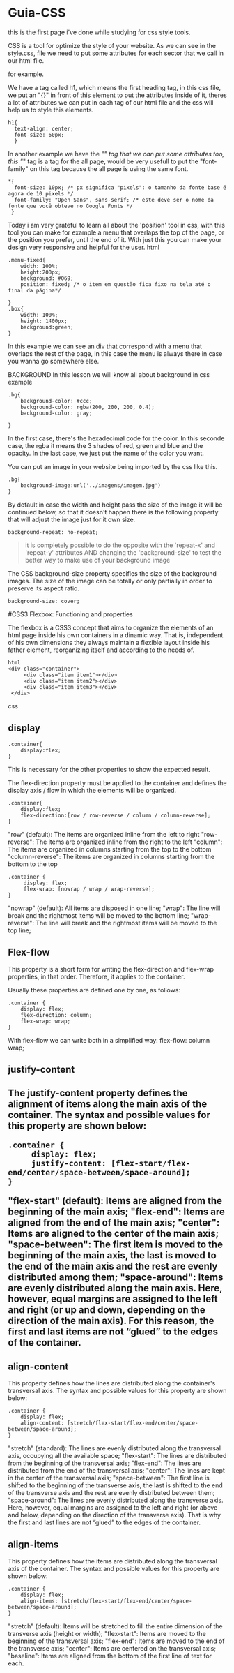 # Guia-CSS

this is the first page i've done while studying for css style tools.

CSS is a tool for optimize the style of your website. As we can see in the style.css, file we need to put some attributes for each sector that we call in our html file.

for example.

We have a tag called h1, which means the first heading tag, in this css file, we put an "{}" in front of this element to put the attributes inside of it, theres a lot of attributes we can put in each tag of our html file and the css will help us to style this elements. 
    
    h1{
      text-align: center;
      font-size: 60px;
      }

In another example we have the "*" tag that we can put some attributes too, this "*" tag is a tag for the all page, would be very usefull to put the "font-family" on this tag because the all page is using the same font.

    *{
      font-size: 10px; /* px significa "pixels": o tamanho da fonte base é agora de 10 pixels */ 
      font-family: "Open Sans", sans-serif; /* este deve ser o nome da fonte que você obteve no Google Fonts */ 
     }

Today i am very grateful to learn all about the 'position' tool in css, with this tool you can make for example a menu that overlaps the top of the page, or the position you prefer, until the end of it. With just this you can make your design very responsive and helpful for the user.
    html
    
    .menu-fixed{
	    width: 100%;
	    height:200px;
	    background: #069;
	    position: fixed; /* o item em questão fica fixo na tela até o final da página*/

    }	
    .box{
	    width: 100%;
        height: 1400px;
	    background:green;
    }
    
In this example we can see an div that correspond with a menu that overlaps the rest of the page, in this case the menu is always there in case you wanna go somewhere else.

BACKGROUND
In this lesson we will know all about background in css
example

	.bg{
		background-color: #ccc;
		background-color: rgba(200, 200, 200, 0.4); 
		background-color: gray;

	}
In the first case, there's the hexadecimal code for the color.
In this seconde case, the rgba it means the 3 shades of red, green and blue and the opacity.
In the last case, we just put the name of the color you want.

You can put an image in your website being imported by the css like this.
	
	.bg{
		background-image:url('../imagens/imagem.jpg')
	}

By default in case the width and height pass the size of the image it will be continued below, so that it doesn't happen there is the following property that will adjust the image just for it own size.	
	
	background-repeat: no-repeat;
	
<blockquote>it is completely possible to do the opposite with the 'repeat-x' and 'repeat-y' attributes AND changing the 'background-size' to test the better way to make use of your background image</blockquote>

The CSS background-size property specifies the size of the background images. The size of the image can be totally or only partially in order to preserve its aspect ratio.	
	
	background-size: cover;

#CSS3 Flexbox: Functioning and properties
        
The flexbox is a CSS3 concept that aims to organize the elements of an html page inside his own containers in a dinamic way. That is, independent of his own dimensions they always maintain a flexible layout inside his father element, reorganizing itself and according to the needs of.

	html
	<div class="container">
	     <div class="item item1"></div>
	     <div class="item item2"></div>
	     <div class="item item3"></div>
	 </div>

css
<h2>display</h2>

	.container{
	    display:flex;
	}

This is necessary for the other properties to show the expected result.

The flex-direction property must be applied to the container and defines the display axis / flow in which the elements will be organized.

	.container{
	    display:flex;
	    flex-direction:[row / row-reverse / column / column-reverse];
	}	
   "row" (default): The items are organized inline from the left to right 
   "row-reverse": The items are organized inline from the right to the left
   "column":  The items are organized in columns starting from the top to the bottom
   "column-reverse": The items are organized in columns starting from the bottom to the top
        

	.container {
	     display: flex;
	     flex-wrap: [nowrap / wrap / wrap-reverse]; 
	}
"nowrap" (default): All items are disposed in one line;
"wrap": The line will break and the rightmost items will be moved to the bottom line;
"wrap-reverse": The line will break and the rightmost items will be moved to the top line;


<h2>Flex-flow</h2>
This property is a short form for writing the flex-direction and flex-wrap properties, in that order. Therefore, it applies to the container.

Usually these properties are defined one by one, as follows:

	.container {
	    display: flex;
	    flex-direction: column;
	    flex-wrap: wrap;
	}

With flex-flow we can write both in a simplified way:
    flex-flow: column wrap;

<h2>justify-content<h2>
The justify-content property defines the alignment of items along the main axis of the container. The syntax and possible values ​​for this property are shown below:
	
	.container {
	     display: flex;
	     justify-content: [flex-start/flex-end/center/space-between/space-around];
	}
"flex-start" (default): Items are aligned from the beginning of the main axis;
"flex-end": Items are aligned from the end of the main axis;
"center": Items are aligned to the center of the main axis;
"space-between": The first item is moved to the beginning of the main axis, the last is moved to the end of the main axis and the rest are evenly distributed among them;
"space-around": Items are evenly distributed along the main axis. Here, however, equal margins are assigned to the left and right (or up and down, depending on the direction of the main axis). For this reason, the first and last items are not “glued” to the edges of the container.

<h2>align-content</h2>

This property defines how the lines are distributed along the container's transversal axis. The syntax and possible values for this property are shown below:
	
	.container {
	    display: flex;
	    align-content: [stretch/flex-start/flex-end/center/space-between/space-around];
	}
    
"stretch" (standard): The lines are evenly distributed along the transversal axis, occupying all the available space;
"flex-start": The lines are distributed from the beginning of the transversal axis;
"flex-end": The lines are distributed from the end of the transversal axis;
"center": The lines are kept in the center of the transversal axis;
"space-between": The first line is shifted to the beginning of the transverse axis, the last is shifted to the end of the transverse axis and the rest are evenly distributed between them;
"space-around": The lines are evenly distributed along the transverse axis. Here, however, equal margins are assigned to the left and right (or above and below, depending on the direction of the transverse axis). That is why the first and last lines are not “glued” to the edges of the container.

<h2>align-items</h2>
This property defines how the items are distributed along the transversal axis of the container. The syntax and possible values for this property are shown below:
	
	.container {
	    display: flex;
	    align-items: [stretch/flex-start/flex-end/center/space-between/space-around];
	}

"stretch" (default): Items will be stretched to fill the entire dimension of the transverse axis (height or width);
"flex-start": Items are moved to the beginning of the transversal axis;
"flex-end": Items are moved to the end of the transverse axis;
"center": Items are centered on the transversal axis;
"baseline": Items are aligned from the bottom of the first line of text for each.

